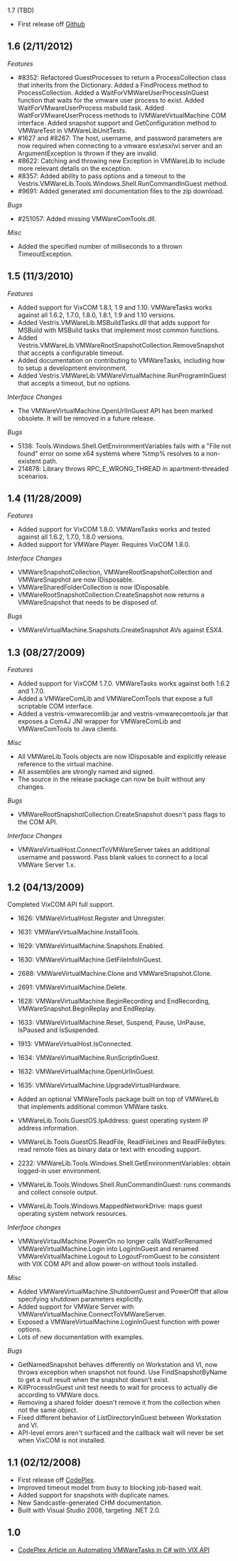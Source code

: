 1.7 (TBD)

* First release off [Github](http://github.com/dblock/vmwaretasks)

1.6 (2/11/2012)
---------------

*Features*

* #8352: Refactored GuestProcesses to return a ProcessCollection class that inherits from the Dictionary. Added a FindProcess method to ProcessCollection. Added a WaitForVMWareUserProcessInGuest function that waits for the vmware user process to exist. Added WaitForVMwareUserProcess msbuild task. Added WaitForVMwareUserProcess methods to IVMWareVirtualMachine COM interface. Added snapshot support and GetConfiguration method to VMWareTest in VMWareLibUnitTests.
* #1627 and #8267: The host, username, and password parameters are now required when connecting to a vmware esx\esxi\vi server and an ArgumentException is thrown if they are invalid.
* #8622: Catching and throwing new Exception in VMWareLib to include more relevant details on the exception.
* #8357: Added ability to pass options and a timeout to the Vestris.VMWareLib.Tools.Windows.Shell.RunCommandInGuest method.
* #9691: Added generated xml documentation files to the zip download.

*Bugs*

* #251057: Added missing VMWareComTools.dll.

*Misc*

* Added the specified number of milliseconds to a thrown TimeoutException.

1.5 (11/3/2010)
---------------

*Features*

* Added support for VixCOM 1.8.1, 1.9 and 1.10. VMWareTasks works against all 1.6.2, 1.7.0, 1.8.0, 1.8.1, 1.9 and 1.10 versions.
* Added Vestris.VMWareLib.MSBuildTasks.dll that adds support for MSBuild with MSBuild tasks that implement most common functions.
* Added Vestris.VMWareLib.VMWareRootSnapshotCollection.RemoveSnapshot that accepts a configurable timeout.
* Added documentation on contributing to VMWareTasks, including how to setup a development environment.
* Added Vestris.VMWareLib.VMWareVirtualMachine.RunProgramInGuest that accepts a timeout, but no options.

*Interface Changes*

* The VMWareVirtualMachine.OpenUrlInGuest API has been marked obsolete. It will be removed in a future release.

*Bugs*

* 5138: Tools.Windows.Shell.GetEnvironmentVariables fails with a "File not found" error on some x64 systems where %tmp% resolves to a non-existent path.
* 214878: Library throws RPC_E_WRONG_THREAD in apartment-threaded scenarios.

1.4 (11/28/2009)
----------------

*Features*

* Added support for VixCOM 1.8.0. VMWareTasks works and tested against all 1.6.2, 1.7.0, 1.8.0 versions.
* Added support for VMWare Player. Requires VixCOM 1.8.0.

*Interface Changes*

* VMWareSnapshotCollection, VMWareRootSnapshotCollection and VMWareSnapshot are now IDisposable.
* VMWareSharedFolderCollection is now IDisposable.
* VMWareRootSnapshotCollection.CreateSnapshot now returns a VMWareSnapshot that needs to be disposed of.

*Bugs*

* VMWareVirtualMachine.Snapshots.CreateSnapshot AVs against ESX4.

1.3 (08/27/2009)
----------------

*Features*

* Added support for VixCOM 1.7.0. VMWareTasks works against both 1.6.2 and 1.7.0.
* Added a VMWareComLib and VMWareComTools that expose a full scriptable COM interface.
* Added a vestris-vmwarecomlib.jar and vestris-vmwarecomtools.jar that exposes a Com4J JNI wrapper for VMWareComLib and VMWareComTools to Java clients.

*Misc*

* All VMWareLib.Tools objects are now IDisposable and explicitly release reference to the virtual machine.
* All assemblies are strongly named and signed.
* The source in the release package can now be built without any changes.

*Bugs*

* VMWareRootSnapshotCollection.CreateSnapshot doesn't pass flags to the COM API.

*Interface Changes*

* VMWareVirtualHost.ConnectToVMWareServer takes an additional username and password. Pass blank values to connect to a local VMWare Server 1.x.

1.2 (04/13/2009)
----------------

Completed VixCOM API full support.

* 1626: VMWareVirtualHost.Register and Unregister.
* 1631: VMWareVirtualMachine.InstallTools.
* 1629: VMWareVirtualMachine.Snapshots.Enabled.
* 1630: VMWareVirtualMachine.GetFileInfoInGuest.
* 2688: VMWareVirtualMachine.Clone and VMWareSnapshot.Clone.
* 2691: VMWareVirtualMachine.Delete.
* 1628: VMWareVirtualMachine.BeginRecording and EndRecording, VMWareSnapshot.BeginReplay and EndReplay.
* 1633: VMWareVirtualMachine.Reset, Suspend, Pause, UnPause, IsPaused and IsSuspended.
* 1913: VMWareVirtualHost.IsConnected.
* 1634: VMWareVirtualMachine.RunScriptInGuest.
* 1632: VMWareVirtualMachine.OpenUrlInGuest.
* 1635: VMWareVirtualMachine.UpgradeVirtualHardware.

* Added an optional VMWareTools package built on top of VMWareLib that implements additional common VMWare tasks.
* VMWareLib.Tools.GuestOS.IpAddress: guest operating system IP address information.
* VMWareLib.Tools.GuestOS.ReadFile, ReadFileLines and ReadFileBytes: read remote files as binary data or text with encoding support.
* 2232: VMWareLib.Tools.Windows.Shell.GetEnvironmentVariables: obtain logged-in user environment.
* VMWareLib.Tools.Windows.Shell.RunCommandInGuest: runs commands and collect console output.
* VMWareLib.Tools.Windows.MappedNetworkDrive: maps guest operating system network resources.

*Interface changes*

* VMWareVirtaulMachine.PowerOn no longer calls WaitForRenamed VMWareVirtualMachine.Login into LoginInGuest and renamed VMWareVirtualMachine.Logout to LogoutFromGuest to be consistent with VIX COM API and allow power-on without tools installed.

*Misc*

* Added VMWareVirtualMachine.ShutdownGuest and PowerOff that allow specifying shutdown parameters explicitly.
* Added support for VMWare Server with VMWareVirtualMachine.ConnectToVMWareServer.
* Exposed a VMWareVirtualMachine.LoginInGuest function with power options.
* Lots of new documentation with examples.

*Bugs*

* GetNamedSnapshot behaves differently on Workstation and VI, now throws exception when snapshot not found. Use FindSnapshotByName to get a null result when the snapshot doesn't exist.
* KillProcessInGuest unit test needs to wait for process to actually die according to VMWare docs.
* Removing a shared folder doesn't remove it from the collection when not the same object.
* Fixed different behavior of ListDirectoryInGuest between Workstation and VI.
* API-level errors aren't surfaced and the callback wait will never be set when VixCOM is not installed.

1.1 (02/12/2008)
----------------

* First release off [CodePlex](http://vmwaretasks.codeplex.com).
* Improved timeout model from busy to blocking job-based wait.
* Added support for snapshots with duplicate names.
* New Sandcastle-generated CHM documentation.
* Built with Visual Studio 2008, targeting .NET 2.0.

1.0
---

* [CodePlex Article on Automating VMWareTasks in C# with VIX API](http://www.codeproject.com/Articles/31961/Automating-VMWare-Tasks-in-C-with-the-VIX-API)

